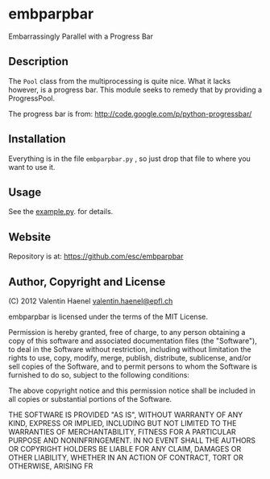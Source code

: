 # embparpbar

Embarrassingly Parallel with a Progress Bar

## Description

The ``Pool`` class from the multiprocessing is quite nice. What it lacks
however, is a progress bar. This module seeks to remedy that by providing a
ProgressPool.

The progress bar is from: http://code.google.com/p/python-progressbar/

## Installation

Everything is in the file ``embparpbar.py`` , so just drop that file to where
you want to use it.

## Usage

See the
[example.py](https://github.com/esc/embparpbar/blob/d94cd5c801aae9d1e41db4942ad2a681bebe4da2/example.py).
for details.

## Website

Repository is at: https://github.com/esc/embparpbar

## Author, Copyright and License

(C) 2012 Valentin Haenel <valentin.haenel@epfl.ch>

embparpbar is licensed under the terms of the MIT License.

Permission is hereby granted, free of charge, to any person obtaining a copy of
this software and associated documentation files (the "Software"), to deal in
the Software without restriction, including without limitation the rights to
use, copy, modify, merge, publish, distribute, sublicense, and/or sell copies
of the Software, and to permit persons to whom the Software is furnished to do
so, subject to the following conditions:

The above copyright notice and this permission notice shall be included in all
copies or substantial portions of the Software.

THE SOFTWARE IS PROVIDED "AS IS", WITHOUT WARRANTY OF ANY KIND, EXPRESS OR
IMPLIED, INCLUDING BUT NOT LIMITED TO THE WARRANTIES OF MERCHANTABILITY,
FITNESS FOR A PARTICULAR PURPOSE AND NONINFRINGEMENT. IN NO EVENT SHALL THE
AUTHORS OR COPYRIGHT HOLDERS BE LIABLE FOR ANY CLAIM, DAMAGES OR OTHER
LIABILITY, WHETHER IN AN ACTION OF CONTRACT, TORT OR OTHERWISE, ARISING FR
